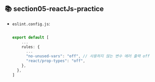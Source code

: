 ## 📚 section05-reactJs-practice

- `eslint.config.js`: 
    ```js
    
    export default [
        ...
        rules: {
          ...
          "no-unused-vars": "off", // 사용하지 않는 변수 에러 출력 off
          "react/prop-types": "off",
        },
      },
    ]
    ```


